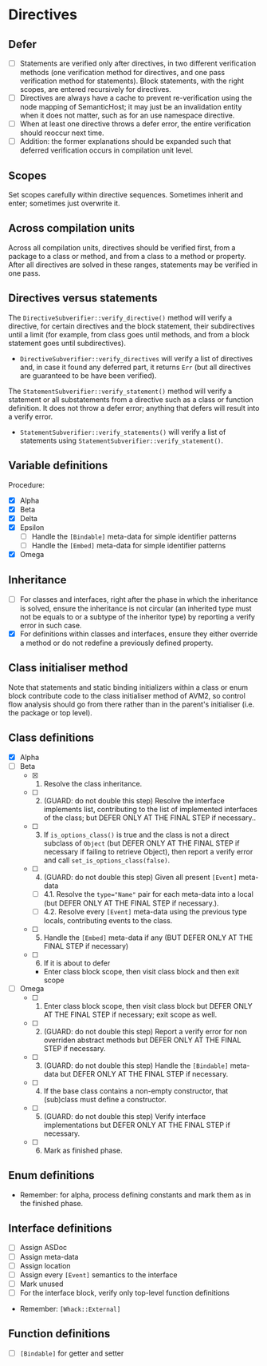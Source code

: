 # Directives

## Defer

* [ ] Statements are verified only after directives, in two different verification methods (one verification method for directives, and one pass verification method for statements). Block statements, with the right scopes, are entered recursively for directives.
* [ ] Directives are always have a cache to prevent re-verification using the node mapping of SemanticHost; it may just be an invalidation entity when it does not matter, such as for an use namespace directive.
* [ ] When at least one directive throws a defer error, the entire verification should reoccur next time.
* [ ] Addition: the former explanations should be expanded such that deferred verification occurs in compilation unit level.

## Scopes

Set scopes carefully within directive sequences. Sometimes inherit and enter; sometimes just overwrite it.

## Across compilation units

Across all compilation units, directives should be verified first, from a package to a class or method, and from a class to a method or property. After all directives are solved in these ranges, statements may be verified in one pass.

## Directives versus statements

The `DirectiveSubverifier::verify_directive()` method will verify a directive, for certain directives and the block statement, their subdirectives until a limit (for example, from class goes until methods, and from a block statement goes until subdirectives).

* `DirectiveSubverifier::verify_directives` will verify a list of directives and, in case it found any deferred part, it returns `Err` (but all directives are guaranteed to be have been verified).

The `StatementSubverifier::verify_statement()` method will verify a statement or all substatements from a directive such as a class or function definition. It does not throw a defer error; anything that defers will result into a verify error.

* `StatementSubverifier::verify_statements()` will verify a list of statements using `StatementSubverifier::verify_statement()`.

## Variable definitions

Procedure:

* [x] Alpha
* [x] Beta
* [x] Delta
* [x] Epsilon
  * [ ] Handle the `[Bindable]` meta-data for simple identifier patterns
  * [ ] Handle the `[Embed]` meta-data for simple identifier patterns
* [x] Omega

## Inheritance

* [ ] For classes and interfaces, right after the phase in which the inheritance is solved, ensure the inheritance is not circular (an inherited type must not be equals to or a subtype of the inheritor type) by reporting a verify error in such case.
* [x] For definitions within classes and interfaces, ensure they either override a method or do not redefine a previously defined property.

## Class initialiser method

Note that statements and static binding initializers within a class or enum block contribute code to the class initialiser method of AVM2, so control flow analysis should go from there rather than in the parent's initialiser (i.e. the package or top level).

## Class definitions

- [x] Alpha
- [ ] Beta
  - [x] 1. Resolve the class inheritance.
  - [ ] 2. (GUARD: do not double this step) Resolve the interface implements list, contributing to the list of implemented interfaces of the class; but DEFER ONLY AT THE FINAL STEP if necessary..
  - [ ] 3. If `is_options_class()` is true and the class is not a direct subclass of `Object` (but DEFER ONLY AT THE FINAL STEP if necessary if failing to retrieve Object), then report a verify error and call `set_is_options_class(false)`.
  - [ ] 4. (GUARD: do not double this step) Given all present `[Event]` meta-data
    - [ ] 4.1. Resolve the `type="Name"` pair for each meta-data into a local (but DEFER ONLY AT THE FINAL STEP if necessary.).
    - [ ] 4.2. Resolve every `[Event]` meta-data using the previous type locals, contributing events to the class.
  - [ ] 5. Handle the `[Embed]` meta-data if any (BUT DEFER ONLY AT THE FINAL STEP if necessary)
  - [ ] 6. If it is about to defer
    - Enter class block scope, then visit class block and then exit scope
- [ ] Omega
  - [ ] 1. Enter class block scope, then visit class block but DEFER ONLY AT THE FINAL STEP if necessary; exit scope as well.
  - [ ] 2. (GUARD: do not double this step) Report a verify error for non overriden abstract methods but DEFER ONLY AT THE FINAL STEP if necessary.
  - [ ] 3. (GUARD: do not double this step) Handle the `[Bindable]` meta-data but DEFER ONLY AT THE FINAL STEP if necessary.
  - [ ] 4. If the base class contains a non-empty constructor, that (sub)class must define a constructor.
  - [ ] 5. (GUARD: do not double this step) Verify interface implementations but DEFER ONLY AT THE FINAL STEP if necessary.
  - [ ] 6. Mark as finished phase.

## Enum definitions

- Remember: for alpha, process defining constants and mark them as in the finished phase.

## Interface definitions

* [ ] Assign ASDoc
* [ ] Assign meta-data
* [ ] Assign location
* [ ] Assign every `[Event]` semantics to the interface
* [ ] Mark unused
* [ ] For the interface block, verify only top-level function definitions

- Remember: `[Whack::External]`

## Function definitions

- [ ] `[Bindable]` for getter and setter
